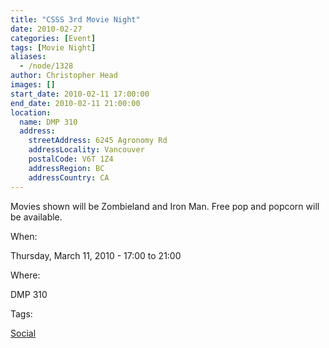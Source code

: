 ```yaml
---
title: "CSSS 3rd Movie Night"
date: 2010-02-27
categories: [Event]
tags: [Movie Night]
aliases:
  - /node/1328
author: Christopher Head
images: []
start_date: 2010-02-11 17:00:00
end_date: 2010-02-11 21:00:00
location:
  name: DMP 310
  address:
    streetAddress: 6245 Agronomy Rd
    addressLocality: Vancouver
    postalCode: V6T 1Z4
    addressRegion: BC
    addressCountry: CA
---
```


Movies shown will be Zombieland and Iron Man. Free pop and popcorn will be available.

When:

Thursday, March 11, 2010 - 17:00 to 21:00

Where:

DMP 310

Tags:

[Social](/social)
